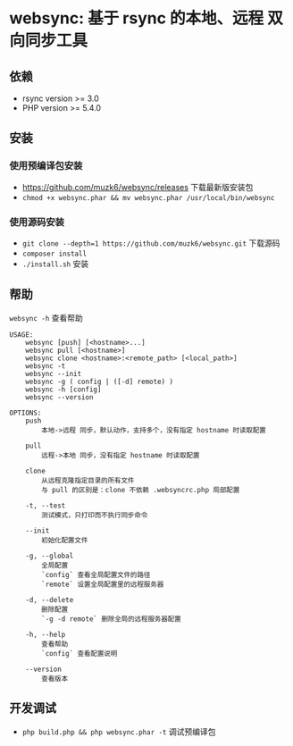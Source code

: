 # websync: 基于 rsync 的本地、远程 双向同步工具

## 依赖

- rsync version >= 3.0
- PHP version >= 5.4.0

## 安装

### 使用预编译包安装

- https://github.com/muzk6/websync/releases 下载最新版安装包
- `chmod +x websync.phar && mv websync.phar /usr/local/bin/websync` 

### 使用源码安装

- `git clone --depth=1 https://github.com/muzk6/websync.git` 下载源码
- `composer install`
- `./install.sh` 安装

## 帮助

`websync -h` 查看帮助

```
USAGE:
    websync [push] [<hostname>...]
    websync pull [<hostname>]
    websync clone <hostname>:<remote_path> [<local_path>]
    websync -t
    websync --init
    websync -g ( config | ([-d] remote) )
    websync -h [config]
    websync --version
   
OPTIONS:
    push
        本地->远程 同步，默认动作，支持多个，没有指定 hostname 时读取配置
        
    pull
        远程->本地 同步，没有指定 hostname 时读取配置
       
    clone
        从远程克隆指定目录的所有文件
        与 pull 的区别是：clone 不依赖 .websyncrc.php 局部配置
        
    -t, --test
        测试模式，只打印而不执行同步命令

    --init
        初始化配置文件

    -g, --global
        全局配置
        `config` 查看全局配置文件的路径
        `remote` 设置全局配置里的远程服务器
        
    -d, --delete
        删除配置
        `-g -d remote` 删除全局的远程服务器配置
        
    -h, --help
        查看帮助
        `config` 查看配置说明
        
    --version
        查看版本
```

## 开发调试

- `php build.php && php websync.phar -t` 调试预编译包
